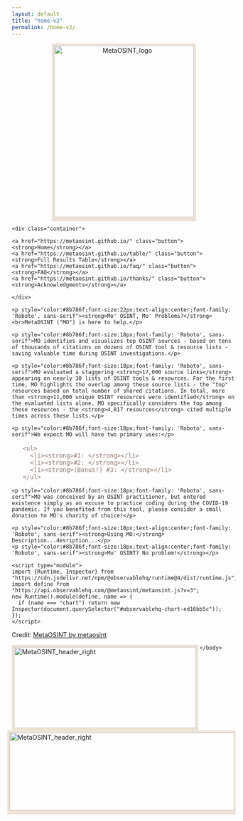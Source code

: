 ```yaml
---
layout: default
title: "home-v2"
permalink: /home-v2/
---
```


   <style>
    .container{  
      text-align: center;  
    }
    .container2{  
      font-size: 16px;
      color: #8b786f;
      font-family: 'Roboto', sans-serif;
    }
    .container3{  
      text-align: center;
    }
    .button {
      border: 2px solid #8b786f;
      border-radius: 8px;
      padding: 5px 15px;
      background-color: #f5f5f5;
      color: #8b786f;
      font-size: 23px;
      cursor: pointer;
      font-family: 'Open Sans', sans-serif;
    }
  </style>

  <body style="margin-right:95px;margin-left:95px">
  
  <div class="container3">

  <img src="https://raw.githubusercontent.com/MetaOSINT/MetaOSINT.github.io/main/MetaOSINT_logo.PNG" alt="MetaOSINT_logo" width="315" height="385" style="border:5px solid #ece4d8;box-shadow: 0px 4px 0px #ece4d8">
  
   </div>
   
    <div class="container">  
      
    <a href="https://metaosint.github.io/" class="button"><strong>Home</strong></a>
    <a href="https://metaosint.github.io/table/" class="button"><strong>Full Results Table</strong></a>
    <a href="https://metaosint.github.io/faq/" class="button"><strong>FAQ</strong></a>
    <a href="https://metaosint.github.io/thanks/" class="button"><strong>Acknowledgments</strong></a>
       
    </div>

    <p style="color:#8b786f;font-size:22px;text-align:center;font-family: 'Roboto', sans-serif"><strong>Mo' OSINT, Mo' Problems?</strong>
    <br>MetaOSINT ("MO") is here to help.</p>

    <p style="color:#8b786f;font-size:18px;font-family: 'Roboto', sans-serif">MO identifies and visualizes top OSINT sources - based on tens of thousands of citations on dozens of OSINT tool & resource lists - saving valuable time during OSINT investigations.</p>
    
    <p style="color:#8b786f;font-size:18px;font-family: 'Roboto', sans-serif">MO evaluated a staggering <strong>17,000 source links</strong> appearing on nearly 30 lists of OSINT tools & resources. For the first time, MO highlights the overlap among these source lists - the "top" resources based on total number of shared citations. In total, more than <strong>11,000 unique OSINT resources were identified</strong> on the evaluated lists alone. MO specifically considers the top among these resources - the <strong>4,817 resources</strong> cited multiple times across these lists.</p>
    
    <p style="color:#8b786f;font-size:18px;font-family: 'Roboto', sans-serif">We expect MO will have two primary uses:</p>
       
   <div class="container2">

       <ul>
         <li><strong>#1: </strong></li>
         <li><strong>#2: </strong></li>
         <li><strong>(Bonus!) #3: </strong></li>
       </ul>
      
   </div>
    
    <p style="color:#8b786f;font-size:18px;font-family: 'Roboto', sans-serif">MO was conceived by an OSINT practitioner, but entered existence simply as an excuse to practice coding during the COVID-19 pandemic. If you benefited from this tool, please consider a small donation to MO's charity of choice!</p>
   
    <p style="color:#8b786f;font-size:18px;text-align:center;font-family: 'Roboto', sans-serif"><strong>Using MO:</strong> Description...desription...</p>
    <p style="color:#8b786f;font-size:18px;text-align:center;font-family: 'Roboto', sans-serif"><strong>Mo' OSINT? No problem!</strong></p>

    <script type="module">
    import {Runtime, Inspector} from "https://cdn.jsdelivr.net/npm/@observablehq/runtime@4/dist/runtime.js";
    import define from "https://api.observablehq.com/@metaosint/metaosint.js?v=3";
    new Runtime().module(define, name => {
      if (name === "chart") return new Inspector(document.querySelector("#observablehq-chart-ed16bb5c"));
    });
    </script>
         
  </body>

<div id="observablehq-chart-ed16bb5c"></div>
<p>Credit: <a href="https://observablehq.com/@metaosint/metaosint">MetaOSINT by metaosint</a></p>

  <body style="margin-right:95px;margin-left:95px">

  <img src="https://raw.githubusercontent.com/MetaOSINT/MetaOSINT.github.io/main/header_left.PNG" alt="MetaOSINT_header_right" width="410" height="182" style="border:5px solid #ece4d8;box-shadow: 0px 4px 0px #ece4d8" align="left">

  <img src="https://raw.githubusercontent.com/MetaOSINT/MetaOSINT.github.io/main/header_right.PNG" alt="MetaOSINT_header_right" width="556" height="175" style="border:5px solid #ece4d8;box-shadow: 0px 4px 0px #ece4d8" align="right">

    </body>

